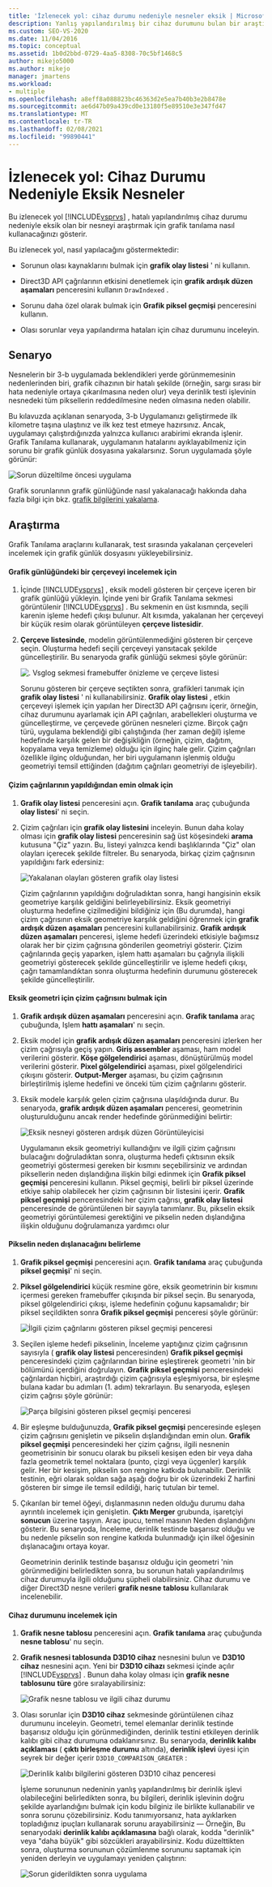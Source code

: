 ```yaml
---
title: 'İzlenecek yol: cihaz durumu nedeniyle nesneler eksik | Microsoft Docs'
description: Yanlış yapılandırılmış bir cihaz durumunu bulan bir araştırmayı izleyin. Grafik olay listesi, grafik ardışık düzen aşamaları ve Grafik piksel geçmişi kullanımını gösterir.
ms.custom: SEO-VS-2020
ms.date: 11/04/2016
ms.topic: conceptual
ms.assetid: 1b0d2bbd-0729-4aa5-8308-70c5bf1468c5
author: mikejo5000
ms.author: mikejo
manager: jmartens
ms.workload:
- multiple
ms.openlocfilehash: a8eff8a088823bc46363d2e5ea7b40b3e2b8478e
ms.sourcegitcommit: ae6d47b09a439cd0e13180f5e89510e3e347fd47
ms.translationtype: MT
ms.contentlocale: tr-TR
ms.lasthandoff: 02/08/2021
ms.locfileid: "99890441"
---
```

# <a name="walkthrough-missing-objects-due-to-device-state"></a>İzlenecek yol: Cihaz Durumu Nedeniyle Eksik Nesneler
Bu izlenecek yol [!INCLUDE[vsprvs](../../code-quality/includes/vsprvs_md.md)] , hatalı yapılandırılmış cihaz durumu nedeniyle eksik olan bir nesneyi araştırmak için grafik tanılama nasıl kullanacağınızı gösterir.

 Bu izlenecek yol, nasıl yapılacağını göstermektedir:

- Sorunun olası kaynaklarını bulmak için **grafik olay listesi** ' ni kullanın.

- Direct3D API çağrılarının etkisini denetlemek için **grafik ardışık düzen aşamaları** penceresini kullanın `DrawIndexed` .

- Sorunu daha özel olarak bulmak için **Grafik piksel geçmişi** penceresini kullanın.

- Olası sorunlar veya yapılandırma hataları için cihaz durumunu inceleyin.

## <a name="scenario"></a>Senaryo
 Nesnelerin bir 3-b uygulamada beklendikleri yerde görünmemesinin nedenlerinden biri, grafik cihazının bir hatalı şekilde (örneğin, sargı sırası bir hata nedeniyle ortaya çıkarılmasına neden olur) veya derinlik testi işlevinin nesnedeki tüm piksellerin reddedilmesine neden olmasına neden olabilir.

 Bu kılavuzda açıklanan senaryoda, 3-b Uygulamanızı geliştirmede ilk kilometre taşına ulaştınız ve ilk kez test etmeye hazırsınız. Ancak, uygulamayı çalıştırdığınızda yalnızca kullanıcı arabirimi ekranda işlenir. Grafik Tanılama kullanarak, uygulamanın hatalarını ayıklayabilmeniz için sorunu bir grafik günlük dosyasına yakalarsınız. Sorun uygulamada şöyle görünür:

 ![Sorun düzeltilme öncesi uygulama](media/vsg_walkthru1_firstview.png "vsg_walkthru1_firstview")

 Grafik sorunlarının grafik günlüğünde nasıl yakalanacağı hakkında daha fazla bilgi için bkz. [grafik bilgilerini yakalama](capturing-graphics-information.md).

## <a name="investigation"></a>Araştırma
 Grafik Tanılama araçlarını kullanarak, test sırasında yakalanan çerçeveleri incelemek için grafik günlük dosyasını yükleyebilirsiniz.

#### <a name="to-examine-a-frame-in-a-graphics-log"></a>Grafik günlüğündeki bir çerçeveyi incelemek için

1. İçinde [!INCLUDE[vsprvs](../../code-quality/includes/vsprvs_md.md)] , eksik modeli gösteren bir çerçeve içeren bir grafik günlüğü yükleyin. İçinde yeni bir Grafik Tanılama sekmesi görüntülenir [!INCLUDE[vsprvs](../../code-quality/includes/vsprvs_md.md)] . Bu sekmenin en üst kısmında, seçili karenin işleme hedefi çıkışı bulunur. Alt kısımda, yakalanan her çerçeveyi bir küçük resim olarak görüntüleyen **çerçeve listesidir**.

2. **Çerçeve listesinde**, modelin görüntülenmediğini gösteren bir çerçeve seçin. Oluşturma hedefi seçili çerçeveyi yansıtacak şekilde güncelleştirilir. Bu senaryoda grafik günlüğü sekmesi şöyle görünür:

    ![. Vsglog sekmesi framebuffer önizleme ve çerçeve listesi](media/vsg_walkthru1_experiment.png "vsg_walkthru1_experiment")

   Sorunu gösteren bir çerçeve seçtikten sonra, grafikleri tanımak için **grafik olay listesi** ' ni kullanabilirsiniz. **Grafik olay listesi** , etkin çerçeveyi işlemek için yapılan her Direct3D API çağrısını içerir, örneğin, cihaz durumunu ayarlamak için API çağrıları, arabellekleri oluşturma ve güncelleştirme, ve çerçevede görünen nesneleri çizme. Birçok çağrı türü, uygulama beklendiği gibi çalıştığında (her zaman değil) işleme hedefinde karşılık gelen bir değişikliğin (örneğin, çizim, dağıtım, kopyalama veya temizleme) olduğu için ilginç hale gelir. Çizim çağrıları özellikle ilginç olduğundan, her biri uygulamanın işlenmiş olduğu geometriyi temsil ettiğinden (dağıtım çağrıları geometriyi de işleyebilir).

#### <a name="to-ensure-that-draw-calls-are-being-made"></a>Çizim çağrılarının yapıldığından emin olmak için

1. **Grafik olay listesi** penceresini açın. **Grafik tanılama** araç çubuğunda **olay listesi**' ni seçin.

2. Çizim çağrıları için **grafik olay listesini** inceleyin. Bunun daha kolay olması için **grafik olay listesi** penceresinin sağ üst köşesindeki **arama** kutusuna "Çiz" yazın. Bu, listeyi yalnızca kendi başlıklarında "Çiz" olan olayları içerecek şekilde filtreler. Bu senaryoda, birkaç çizim çağrısının yapıldığını fark edersiniz:

    ![Yakalanan olayları gösteren grafik olay listesi](media/vsg_walkthru1_.png "vsg_walkthru1_")

   Çizim çağrılarının yapıldığını doğruladıktan sonra, hangi hangisinin eksik geometriye karşılık geldiğini belirleyebilirsiniz. Eksik geometriyi oluşturma hedefine çizilmediğini bildiğiniz için (Bu durumda), hangi çizim çağrısının eksik geometriye karşılık geldiğini öğrenmek için **grafik ardışık düzen aşamaları** penceresini kullanabilirsiniz. **Grafik ardışık düzen aşamaları** penceresi, işleme hedefi üzerindeki etkisiyle bağımsız olarak her bir çizim çağrısına gönderilen geometriyi gösterir. Çizim çağrılarında geçiş yaparken, işlem hattı aşamaları bu çağrıyla ilişkili geometriyi gösterecek şekilde güncelleştirilir ve işleme hedefi çıkışı, çağrı tamamlandıktan sonra oluşturma hedefinin durumunu gösterecek şekilde güncelleştirilir.

#### <a name="to-find-the-draw-call-for-the-missing-geometry"></a>Eksik geometri için çizim çağrısını bulmak için

1. **Grafik ardışık düzen aşamaları** penceresini açın. **Grafik tanılama** araç çubuğunda, Işlem **hattı aşamaları**' nı seçin.

2. Eksik model için **grafik ardışık düzen aşamaları** penceresini izlerken her çizim çağrısıyla geçiş yapın. **Giriş assembler** aşaması, ham model verilerini gösterir. **Köşe gölgelendirici** aşaması, dönüştürülmüş model verilerini gösterir. **Pixel gölgelendirici** aşaması, pixel gölgelendirici çıkışını gösterir. **Output-Merger** aşaması, bu çizim çağrısının birleştirilmiş işleme hedefini ve önceki tüm çizim çağrılarını gösterir.

3. Eksik modele karşılık gelen çizim çağrısına ulaşıldığında durur. Bu senaryoda, **grafik ardışık düzen aşamaları** penceresi, geometrinin oluşturulduğunu ancak render hedefinde görünmediğini belirtir:

    ![Eksik nesneyi gösteren ardışık düzen Görüntüleyicisi](media/vsg_walkthru1_pipeline.png "vsg_walkthru1_pipeline")

   Uygulamanın eksik geometriyi kullandığını ve ilgili çizim çağrısını bulacağını doğruladıktan sonra, oluşturma hedefi çıktısının eksik geometriyi göstermesi gereken bir kısmını seçebilirsiniz ve ardından piksellerin neden dışlandığına ilişkin bilgi edinmek için **Grafik piksel geçmişi** penceresini kullanın. Piksel geçmişi, belirli bir piksel üzerinde etkiye sahip olabilecek her çizim çağrısının bir listesini içerir. **Grafik piksel geçmişi** penceresindeki her çizim çağrısı, **grafik olay listesi** penceresinde de görüntülenen bir sayıyla tanımlanır. Bu, pikselin eksik geometriyi görüntülemesi gerektiğini ve pikselin neden dışlandığına ilişkin olduğunu doğrulamanıza yardımcı olur

#### <a name="to-determine-why-the-pixel-was-excluded"></a>Pikselin neden dışlanacağını belirleme

1. **Grafik piksel geçmişi** penceresini açın. **Grafik tanılama** araç çubuğunda **piksel geçmişi**' ni seçin.

2. **Piksel gölgelendirici** küçük resmine göre, eksik geometrinin bir kısmını içermesi gereken framebuffer çıkışında bir piksel seçin. Bu senaryoda, piksel gölgelendirici çıkışı, işleme hedefinin çoğunu kapsamalıdır; bir piksel seçildikten sonra **Grafik piksel geçmişi** penceresi şöyle görünür:

    ![İlgili çizim çağrılarını gösteren piksel geçmişi penceresi](media/vsg_walkthru1_hist1.png "vsg_walkthru1_hist1")

3. Seçilen işleme hedefi pikselinin, İnceleme yaptığınız çizim çağrısının sayısıyla ( **grafik olay listesi** penceresinden) **Grafik piksel geçmişi** penceresindeki çizim çağrılarından birine eşleştirerek geometri 'nin bir bölümünü içerdiğini doğrulayın. **Grafik piksel geçmişi** penceresindeki çağrılardan hiçbiri, araştırdığı çizim çağrısıyla eşleşmiyorsa, bir eşleşme bulana kadar bu adımları (1. adım) tekrarlayın. Bu senaryoda, eşleşen çizim çağrısı şöyle görünür:

    ![Parça bilgisini gösteren piksel geçmişi penceresi](media/vsg_walkthru1_hist2.png "vsg_walkthru1_hist2")

4. Bir eşleşme bulduğunuzda, **Grafik piksel geçmişi** penceresinde eşleşen çizim çağrısını genişletin ve pikselin dışlandığından emin olun. **Grafik piksel geçmişi** penceresindeki her çizim çağrısı, ilgili nesnenin geometrisinin bir sonucu olarak bu pikseli kesişen eden bir veya daha fazla geometrik temel noktalara (punto, çizgi veya üçgenler) karşılık gelir. Her bir kesişim, pikselin son rengine katkıda bulunabilir. Derinlik testinin, eğri olarak soldan sağa aşağı doğru bir ok üzerindeki Z harfini gösteren bir simge ile temsil edildiği, hariç tutulan bir temel.

5. Çıkarılan bir temel öğeyi, dışlanmasının neden olduğu durumu daha ayrıntılı incelemek için genişletin. **Çıktı Merger** grubunda, işaretçiyi **sonucun** üzerine taşıyın. Araç ipucu, temel masının Neden dışlandığını gösterir. Bu senaryoda, İnceleme, derinlik testinde başarısız olduğu ve bu nedenle pikselin son rengine katkıda bulunmadığı için ilkel öğesinin dışlanacağını ortaya koyar.

   Geometrinin derinlik testinde başarısız olduğu için geometri 'nin görünmediğini belirledikten sonra, bu sorunun hatalı yapılandırılmış cihaz durumuyla ilgili olduğunu şüpheli olabilirsiniz. Cihaz durumu ve diğer Direct3D nesne verileri **grafik nesne tablosu** kullanılarak incelenebilir.

#### <a name="to-examine-device-state"></a>Cihaz durumunu incelemek için

1. **Grafik nesne tablosu** penceresini açın. **Grafik tanılama** araç çubuğunda **nesne tablosu**' nu seçin.

2. **Grafik nesnesi tablosunda** **D3D10 cihaz** nesnesini bulun ve **D3D10 cihaz** nesnesini açın. Yeni bir **D3D10 cihazı** sekmesi içinde açılır [!INCLUDE[vsprvs](../../code-quality/includes/vsprvs_md.md)] . Bunun daha kolay olması için **grafik nesne tablosunu** **türe** göre sıralayabilirsiniz:

    ![Grafik nesne tablosu ve ilgili cihaz durumu](media/vsg_walkthru1_objtable.png "vsg_walkthru1_objtable")

3. Olası sorunlar için **D3D10 cihaz** sekmesinde görüntülenen cihaz durumunu inceleyin. Geometri, temel elemanlar derinlik testinde başarısız olduğu için görünmediğinden, derinlik testini etkileyen derinlik kalıbı gibi cihaz durumuna odaklanırsınız. Bu senaryoda, **derinlik kalıbı açıklaması** ( **çıktı birleşme durumu** altında), **derinlik işlevi** üyesi için seyrek bir değer içerir `D3D10_COMPARISON_GREATER` :

    ![Derinlik kalıbı bilgilerini gösteren D3D10 cihaz penceresi](media/vsg_walkthru1_devicestate.png "vsg_walkthru1_devicestate")

   İşleme sorununun nedeninin yanlış yapılandırılmış bir derinlik işlevi olabileceğini belirledikten sonra, bu bilgileri, derinlik işlevinin doğru şekilde ayarlandığını bulmak için kodu bilginiz ile birlikte kullanabilir ve sonra sorunu çözebilirsiniz. Kodu tanımıyorsanız, hata ayıklarken topladığınız ipuçları kullanarak sorunu arayabilirsiniz — Örneğin, Bu senaryodaki **derinlik kalıbı açıklamasına** bağlı olarak, kodda "derinlik" veya "daha büyük" gibi sözcükleri arayabilirsiniz. Kodu düzelttikten sonra, oluşturma sorununun çözümlenme sorununu saptamak için yeniden derleyin ve uygulamayı yeniden çalıştırın:

   ![Sorun giderildikten sonra uygulama](media/vsg_walkthru1_finalview.png "vsg_walkthru1_finalview")